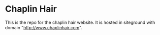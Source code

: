 # Chaplin Hair
This is the repo for the chaplin hair website.
It is hosted in siteground with domain "http://www.chaplinhair.com".
